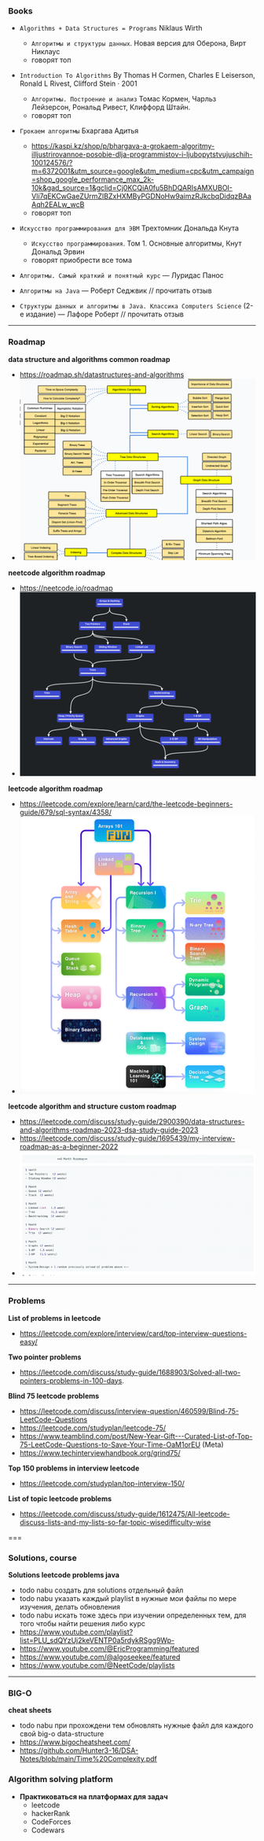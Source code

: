 ### Books

- `Algorithms + Data Structures = Programs` Niklaus Wirth
  - `Алгоритмы и структуры данных`. Новая версия для Оберона, Вирт Никлаус
  - говорят топ

- `Introduction To Algorithms`  By Thomas H Cormen, Charles E Leiserson, Ronald L Rivest, Clifford Stein · 2001
  - `Алгоритмы. Построение и анализ` Томас Кормен, Чарльз Лейзерсон, Рональд Ривест, Клиффорд Штайн.
  - говорят топ
- `Грокаем алгоритмы` Бхаргава Адитья
  - https://kaspi.kz/shop/p/bhargava-a-grokaem-algoritmy-illjustrirovannoe-posobie-dlja-programmistov-i-ljubopytstvujuschih-100124576/?m=6372001&utm_source=google&utm_medium=cpc&utm_campaign=shop_google_performance_max_2k-10k&gad_source=1&gclid=Cj0KCQiA0fu5BhDQARIsAMXUBOI-Vli7qEKCwGaeZUrmZIBZxHXMByPGDNoHw9aimzRJkcbqDidqzBAaAqh2EALw_wcB
  - говорят топ
- `Искусство программирования для ЭВМ` Трехтомник Дональда Кнута
  - `Искусство программирования`. Том 1. Основные алгоритмы, Кнут Дональд Эрвин
  - говорят приобрести все тома
- `Алгоритмы. Самый краткий и понятный курс` — Луридас Панос
- `Алгоритмы на Java` — Роберт Седжвик // прочитать отзыв
- `Структуры данных и алгоритмы в Java. Классика Computers Science` (2-е издание) — Лафоре Роберт // прочитать отзыв

----

### Roadmap

**data structure and algorithms common roadmap**

- https://roadmap.sh/datastructures-and-algorithms
- ![img_2.png](assets/img_2.png)

**neetcode algorithm roadmap**

- https://neetcode.io/roadmap
- ![img_1.png](assets/img_1.png)

**leetcode algorithm roadmap**

- https://leetcode.com/explore/learn/card/the-leetcode-beginners-guide/679/sql-syntax/4358/
- ![img_3.png](assets/img_3.png)

**leetcode algorithm and structure custom roadmap**

- https://leetcode.com/discuss/study-guide/2900390/data-structures-and-algorithms-roadmap-2023-dsa-study-guide-2023
- https://leetcode.com/discuss/study-guide/1695439/my-interview-roadmap-as-a-beginner-2022
- ![img_4.png](assets%2Fimg_4.png)

----

### Problems

**List of problems in leetcode**

- https://leetcode.com/explore/interview/card/top-interview-questions-easy/

**Two pointer problems**

- https://leetcode.com/discuss/study-guide/1688903/Solved-all-two-pointers-problems-in-100-days.

**Blind 75 leetcode problems**

- https://leetcode.com/discuss/interview-question/460599/Blind-75-LeetCode-Questions
- https://leetcode.com/studyplan/leetcode-75/
- https://www.teamblind.com/post/New-Year-Gift---Curated-List-of-Top-75-LeetCode-Questions-to-Save-Your-Time-OaM1orEU (Meta)
- https://www.techinterviewhandbook.org/grind75/

**Top 150 problems in interview leetcode**

- https://leetcode.com/studyplan/top-interview-150/

**List of topic leetcode problems**

- https://leetcode.com/discuss/study-guide/1612475/All-leetcode-discuss-lists-and-my-lists-so-far-topic-wisedifficulty-wise

===

### Solutions, course

**Solutions leetcode problems java**

- todo nabu создать для solutions отдельный файл
- todo nabu указать каждый playlist в нужные мои файлы по мере изучения, делать обновления
- todo nabu искать тоже здесь при изучении определенных тем, для того чтобы найти решения либо курс
- https://www.youtube.com/playlist?list=PLU_sdQYzUj2keVENTP0a5rdykRSgg9Wp-
- https://www.youtube.com/@EricProgramming/featured
- https://www.youtube.com/@algoseekee/featured
- https://www.youtube.com/@NeetCode/playlists

--- 

### BIG-O

**cheat sheets**

- todo nabu при прохождени тем обновлять нужные файл для каждого свой big-o data-structure
- https://www.bigocheatsheet.com/
- https://github.com/Hunter3-16/DSA-Notes/blob/main/Time%20Complexity.pdf

### Algorithm solving platform

- **Практиковаться на платформах для задач**
  - leetcode
  - hackerRank
  - CodeForces
  - Codewars


